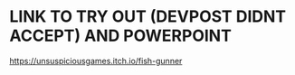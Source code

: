 # LINK TO TRY OUT (DEVPOST DIDNT ACCEPT) AND POWERPOINT
https://unsuspiciousgames.itch.io/fish-gunner
